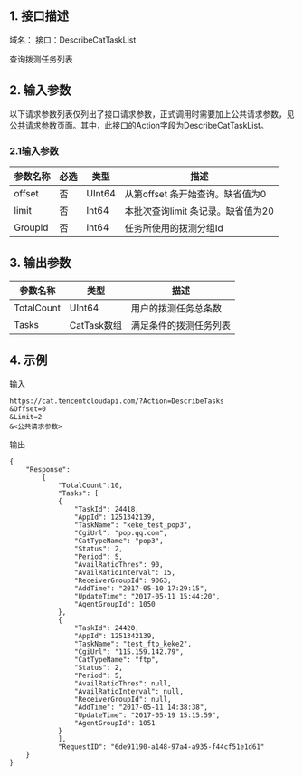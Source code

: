 ## 1. 接口描述

域名：
接口：DescribeCatTaskList



查询拨测任务列表

## 2. 输入参数

以下请求参数列表仅列出了接口请求参数，正式调用时需要加上公共请求参数，见<a href="/doc/api/405/公共请求参数" title="公共请求参数">公共请求参数</a>页面。其中，此接口的Action字段为DescribeCatTaskList。

### 2.1输入参数

| 参数名称   | 必选   | 类型    | 描述                    |
| ------ | ---- | ---- |  --------------------- |
| offset | 否    | UInt64  | 从第offset 条开始查询。缺省值为0  |
| limit  | 否    | Int64  | 本批次查询limit 条记录。缺省值为20 |
| GroupId  | 否    | Int64  | 任务所使用的拨测分组Id |
#### 

## 3. 输出参数

| 参数名称    | 类型     | 描述                  |
| ------- | ------ | ------------------- |
| TotalCount    | UInt64    | 用户的拨测任务总条数 |
| Tasks | CatTask数组 | 满足条件的拨测任务列表                |

##### 


## 4. 示例

输入

```
https://cat.tencentcloudapi.com/?Action=DescribeTasks
&Offset=0
&Limit=2
&<公共请求参数>
```

输出

```
{
	"Response": 
        {	
            "TotalCount":10,
            "Tasks": [
            {
                "TaskId": 24418,
                "AppId": 1251342139,
                "TaskName": "keke_test_pop3",
                "CgiUrl": "pop.qq.com",
                "CatTypeName": "pop3",
                "Status": 2,
                "Period": 5,
                "AvailRatioThres": 90,
                "AvailRatioInterval": 15,
                "ReceiverGroupId": 9063,
                "AddTime": "2017-05-10 17:29:15",
                "UpdateTime": "2017-05-11 15:44:20",
                "AgentGroupId": 1050
            },
            {
                "TaskId": 24420,
                "AppId": 1251342139,
                "TaskName": "test_ftp_keke2",
                "CgiUrl": "115.159.142.79",
                "CatTypeName": "ftp",
                "Status": 2,
                "Period": 5,
                "AvailRatioThres": null,
                "AvailRatioInterval": null,
                "ReceiverGroupId": null,
                "AddTime": "2017-05-11 14:38:38",
                "UpdateTime": "2017-05-19 15:15:59",
                "AgentGroupId": 1051
            }
            ],
            "RequestID": "6de91190-a148-97a4-a935-f44cf51e1d61"
	}	
}
```
